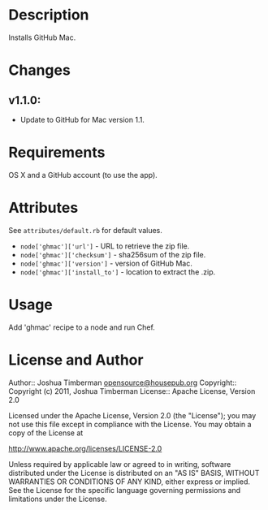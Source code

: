Description
===========

Installs GitHub Mac.

Changes
=======

## v1.1.0:

* Update to GitHub for Mac version 1.1.

Requirements
============

OS X and a GitHub account (to use the app).

Attributes
==========

See `attributes/default.rb` for default values.

* `node['ghmac']['url']` - URL to retrieve the zip file.
* `node['ghmac']['checksum']` - sha256sum of the zip file.
* `node['ghmac']['version']` - version of GitHub Mac.
* `node['ghmac']['install_to']` - location to extract the .zip.

Usage
=====

Add 'ghmac' recipe to a node and run Chef.

License and Author
==================

Author:: Joshua Timberman <opensource@housepub.org>
Copyright:: Copyright (c) 2011, Joshua Timberman
License:: Apache License, Version 2.0

Licensed under the Apache License, Version 2.0 (the "License");
you may not use this file except in compliance with the License.
You may obtain a copy of the License at

   http://www.apache.org/licenses/LICENSE-2.0

Unless required by applicable law or agreed to in writing, software
distributed under the License is distributed on an "AS IS" BASIS,
WITHOUT WARRANTIES OR CONDITIONS OF ANY KIND, either express or implied.
See the License for the specific language governing permissions and
limitations under the License.
